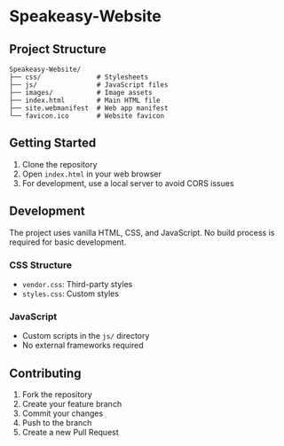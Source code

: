 # Speakeasy-Website

## Project Structure

```
Speakeasy-Website/
├── css/              # Stylesheets
├── js/               # JavaScript files
├── images/           # Image assets
├── index.html        # Main HTML file
├── site.webmanifest  # Web app manifest
└── favicon.ico       # Website favicon
```

## Getting Started

1. Clone the repository
2. Open `index.html` in your web browser
3. For development, use a local server to avoid CORS issues

## Development

The project uses vanilla HTML, CSS, and JavaScript. No build process is required for basic development.

### CSS Structure
- `vendor.css`: Third-party styles
- `styles.css`: Custom styles

### JavaScript
- Custom scripts in the `js/` directory
- No external frameworks required

## Contributing

1. Fork the repository
2. Create your feature branch
3. Commit your changes
4. Push to the branch
5. Create a new Pull Request

